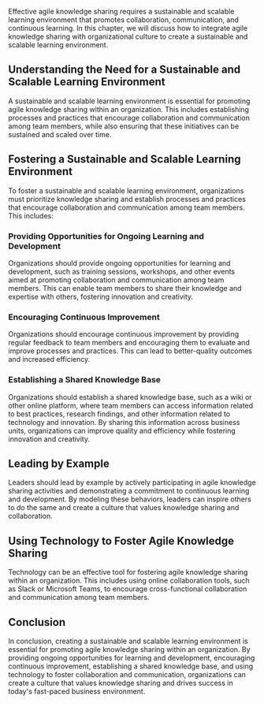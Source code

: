 
Effective agile knowledge sharing requires a sustainable and scalable learning environment that promotes collaboration, communication, and continuous learning. In this chapter, we will discuss how to integrate agile knowledge sharing with organizational culture to create a sustainable and scalable learning environment.

Understanding the Need for a Sustainable and Scalable Learning Environment
--------------------------------------------------------------------------

A sustainable and scalable learning environment is essential for promoting agile knowledge sharing within an organization. This includes establishing processes and practices that encourage collaboration and communication among team members, while also ensuring that these initiatives can be sustained and scaled over time.

Fostering a Sustainable and Scalable Learning Environment
---------------------------------------------------------

To foster a sustainable and scalable learning environment, organizations must prioritize knowledge sharing and establish processes and practices that encourage collaboration and communication among team members. This includes:

### Providing Opportunities for Ongoing Learning and Development

Organizations should provide ongoing opportunities for learning and development, such as training sessions, workshops, and other events aimed at promoting collaboration and communication among team members. This can enable team members to share their knowledge and expertise with others, fostering innovation and creativity.

### Encouraging Continuous Improvement

Organizations should encourage continuous improvement by providing regular feedback to team members and encouraging them to evaluate and improve processes and practices. This can lead to better-quality outcomes and increased efficiency.

### Establishing a Shared Knowledge Base

Organizations should establish a shared knowledge base, such as a wiki or other online platform, where team members can access information related to best practices, research findings, and other information related to technology and innovation. By sharing this information across business units, organizations can improve quality and efficiency while fostering innovation and creativity.

Leading by Example
------------------

Leaders should lead by example by actively participating in agile knowledge sharing activities and demonstrating a commitment to continuous learning and development. By modeling these behaviors, leaders can inspire others to do the same and create a culture that values knowledge sharing and collaboration.

Using Technology to Foster Agile Knowledge Sharing
--------------------------------------------------

Technology can be an effective tool for fostering agile knowledge sharing within an organization. This includes using online collaboration tools, such as Slack or Microsoft Teams, to encourage cross-functional collaboration and communication among team members.

Conclusion
----------

In conclusion, creating a sustainable and scalable learning environment is essential for promoting agile knowledge sharing within an organization. By providing ongoing opportunities for learning and development, encouraging continuous improvement, establishing a shared knowledge base, and using technology to foster collaboration and communication, organizations can create a culture that values knowledge sharing and drives success in today's fast-paced business environment.

